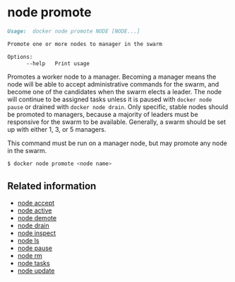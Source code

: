 <!--[metadata]>
+++
title = "node promote"
description = "The node promote command description and usage"
keywords = ["node, promote"]
[menu.main]
parent = "smn_cli"
+++
<![end-metadata]-->

# node promote

```markdown
Usage:  docker node promote NODE [NODE...]

Promote one or more nodes to manager in the swarm

Options:
      --help   Print usage
```

Promotes a worker node to a manager. Becoming a manager means the node
will be able to accept administrative commands for the swarm, and
become one of the candidates when the swarm elects a leader. The node
will continue to be assigned tasks unless it is paused with `docker
node pause` or drained with `docker node drain`. Only specific, stable
nodes should be promoted to managers, because a majority of leaders
must be responsive for the swarm to be available. Generally, a swarm
should be set up with either 1, 3, or 5 managers.

This command must be run on a manager node, but may promote any node
in the swarm.

```bash
$ docker node promote <node name>
```

## Related information

* [node accept](node_accept.md)
* [node active](node_activate.md)
* [node demote](node_demote.md)
* [node drain](node_drain.md)
* [node inspect](node_inspect.md)
* [node ls](node_ls.md)
* [node pause](node_pause.md)
* [node rm](node_rm.md)
* [node tasks](node_tasks.md)
* [node update](node_update.md)
